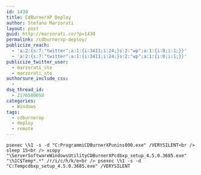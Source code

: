 ```yaml
---
id: 1430
title: CdBurnerXP Deploy
author: Stefano Marzorati
layout: post
guid: http://marzorati.co/?p=1430
permalink: /cdburnerxp-deploy/
publicize_reach:
  - 'a:2:{s:7:"twitter";a:1:{i:3411;i:24;}s:2:"wp";a:1:{i:0;i:1;}}'
  - 'a:2:{s:7:"twitter";a:1:{i:3411;i:24;}s:2:"wp";a:1:{i:0;i:1;}}'
publicize_twitter_user:
  - marzorati_ste
  - marzorati_ste
authorsure_include_css:
  - 
dsq_thread_id:
  - 2176589650
categories:
  - Windows
tags:
  - cdburnerxp
  - deploy
  - remote
---
```

`psexec \%1 -s -d "C:ProgrammiCDBurnerXPunins000.exe" /VERYSILENT<br />
sleep 15<br />
xcopy "\ServerSoftwareWindowsUtilityCDBurnerXPcdbxp_setup_4.5.0.3685.exe" "\%1C$Temp*.*" /r/i/c/h/k/e<br />
psexec \%1 -s -d "C:Tempcdbxp_setup_4.5.0.3685.exe" /VERYSILENT`